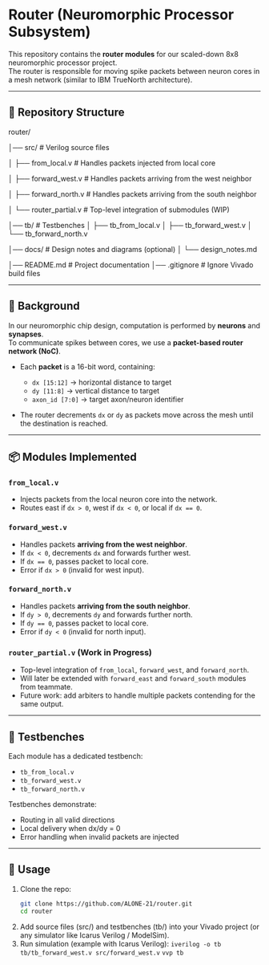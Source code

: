 # Router (Neuromorphic Processor Subsystem)

This repository contains the **router modules** for our scaled-down 8x8 neuromorphic processor project.  
The router is responsible for moving spike packets between neuron cores in a mesh network (similar to IBM TrueNorth architecture).  

---

## 📂 Repository Structure
router/

│── src/ # Verilog source files

│ ├── from_local.v # Handles packets injected from local core

│ ├── forward_west.v # Handles packets arriving from the west neighbor

│ ├── forward_north.v # Handles packets arriving from the south neighbor

│ └── router_partial.v # Top-level integration of submodules (WIP)

│── tb/ # Testbenches
│ ├── tb_from_local.v
│ ├── tb_forward_west.v
│ └── tb_forward_north.v

│── docs/ # Design notes and diagrams (optional)
│ └── design_notes.md

│── README.md # Project documentation
│── .gitignore # Ignore Vivado build files

---

## 🧠 Background

In our neuromorphic chip design, computation is performed by **neurons** and **synapses**.  
To communicate spikes between cores, we use a **packet-based router network (NoC)**.

- Each **packet** is a 16-bit word, containing:
  - `dx [15:12]` → horizontal distance to target
  - `dy [11:8]`  → vertical distance to target
  - `axon_id [7:0]` → target axon/neuron identifier  

- The router decrements `dx` or `dy` as packets move across the mesh until the destination is reached.

---

## 📦 Modules Implemented

### `from_local.v`
- Injects packets from the local neuron core into the network.  
- Routes east if `dx > 0`, west if `dx < 0`, or local if `dx == 0`.

### `forward_west.v`
- Handles packets **arriving from the west neighbor**.  
- If `dx < 0`, decrements `dx` and forwards further west.  
- If `dx == 0`, passes packet to local core.  
- Error if `dx > 0` (invalid for west input).

### `forward_north.v`
- Handles packets **arriving from the south neighbor**.  
- If `dy > 0`, decrements `dy` and forwards further north.  
- If `dy == 0`, passes packet to local core.  
- Error if `dy < 0` (invalid for north input).

### `router_partial.v` (Work in Progress)
- Top-level integration of `from_local`, `forward_west`, and `forward_north`.  
- Will later be extended with `forward_east` and `forward_south` modules from teammate.  
- Future work: add arbiters to handle multiple packets contending for the same output.

---

## 🧪 Testbenches
Each module has a dedicated testbench:
- `tb_from_local.v`
- `tb_forward_west.v`
- `tb_forward_north.v`

Testbenches demonstrate:
- Routing in all valid directions
- Local delivery when dx/dy = 0
- Error handling when invalid packets are injected

---

## 🚀 Usage
1. Clone the repo:
   ```bash
   git clone https://github.com/ALONE-21/router.git
   cd router
2. Add source files (src/) and testbenches (tb/) into your Vivado project (or any simulator like Icarus Verilog / ModelSim).
3. Run simulation (example with Icarus Verilog):
        `iverilog -o tb tb/tb_forward_west.v src/forward_west.v`
        `vvp tb `






